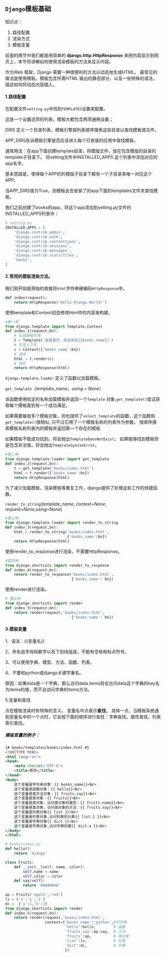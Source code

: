 ## `Django`模板基础

知识点：

1. 路径配置
2. 渲染方式
3. 模板变量

前面的两节中我们都是用简单的 **django.http.HttpResponse** 来把内容显示到网页上，本节将讲解如何使用渲染模板的方法来显示内容。

作为Web 框架，Django 需要一种很便利的方法以动态地生成HTML。 最常见的做法是使用模板。模板包含所需HTML 输出的静态部分，以及一些特殊的语法，描述如何将动态内容插入。

#### 1.路径配置

在配置文件`setting.py`中找到`TEMPLATES`设置来配置。

这是一个设置选项的列表，模板大都包含两项通用设置；

DIRS 定义一个目录列表，模板引擎按列表顺序搜索这些目录以查找模板源文件。

APP_DIRS告诉模板引擎是否应该进入每个已安装的应用中查找模板。

通常用法：在app下面创建template目录，将模版文件，放在包含模版的目录的template子目录下。 将setting文件中INSTALLED_APPS 这个列表中添加对应的app名字。

基本思路是，使得每个APP的的模版子目录下都有一个子目录来唯一对应这个APP。

当APP_DIRS值为True，则模板会去安装了的app下面的templates文件夹查找模板。

我们之前创建了books的app，将这个app添加到setting.py文件的INSTALLED_APPS列表中：

```python
# setting.py
INSTALLED_APPS = [
    'django.contrib.admin',
    'django.contrib.auth',
    'django.contrib.contenttypes',
    'django.contrib.sessions',
    'django.contrib.messages',
    'django.contrib.staticfiles',
    'books',
]
```

#### 2.常用的模板渲染方法。

我们刚开始是原始的直接将`html`字符串硬编码`HttpResponse`中。

```python
def index(request):
    return HttpResponse('Hello Django World!')
```

使用template和Context动态修改html中的内容来构建。

```python
#第一种
from django.template import Template,Context
def index_1(request,bn):
    # 生成模板作用
    t = Template('这是首页，欢迎浏览{{books_name}}')
    # 生成上下文
    c = Context({'books_name':bn})
    # 渲染
    html = t.render(c)
    # 响应
    return HttpResponse(html)
```

`django.template.loader` 定义了函数以加载模板。

`get_template`（*template_name*，*using = None*）	

该函数使用给定的名称加载模板并返回一个`Template` 对象.`get_template()`尝试获取每个模板直到有一个成功满足。 

如果需要接收多个模板对象，则也提供了`select_template`的函数，这个函数和`get_template()`很相似, 只不过它用了一个模板名称的列表作为参数。 按顺序搜索模板名称列表内的模板并返回第一个存在的模板

如果模板不能成功找到，将会抛出`TemplateDoesNotExist`。 如果能够找到模板但是包含非法值，将会抛出`TemplateSyntaxError`。

```python
#第二种
from django.template.loader import get_template
def index_2(request,bn):
    t = get_template('books/index.html')
    html = t.render({'books_name':bn})
    return HttpResponse(html)
```

为了减少加载模板、渲染模板等重复工作，django提供了处理这些工作的快捷函数。

`render_to_string`(*template_name*, *context=None*, *request=None*,*using=None*)

```python
#第三种
from django.template.loader import render_to_string
def index_3(request,bn):
    html = render_to_string('books/index.html',
                            {'books_name':bn})
    return HttpResponse(html)
```

使用render_to_response进行渲染，不需要HttpResponse。

```python
#第四种
from django.shortcuts import render_to_response
def index_4(request,bn):
    return render_to_response('books/index.html',
                              {'books_name': bn})
```

使用render进行渲染。

```python
# 第五种
from django.shortcuts import render
def index_5(request,bn):
    return render(request,'books/index.html',
                              {'books_name': bn})
```

#### 3.模板变量

1、语法：{{变量名}}

2、命名由字母和数字以及下划线组成，不能有空格和标点符号。

3、可以使用字典、模型、方法、函数、列表。

4、不要和python或django关键字重名。

原因：如果data是一个字典，那么访问data.items将会访问data这个字典的key名为items的值，而不会访问字典的items方法。

5.变量和查找

点在模板渲染时有特殊的含义。 变量名中点表示**查找**。 具体一点，当模板系统遇到变量名中的一个点时，它会按下面的顺序进行查找：字典查找，属性查找，列表索引查找。

##### 模板变量的例子：

```html
{# books/templates/books/index.html #}
<!DOCTYPE html>
<html lang="en">
<head>
    <meta charset="UTF-8">
    <title>首页</title>
</head>
<body>
    这个变量是字符串对象：{{ books_name}}<br>
    这个变量是函数对象：{{ hello}}<br>
    这个变量是类方法对象：{{ fruits_say}}<br>
    这个变量是类对象：{{ fruits}}<br>
    这个变量是类对象，访问类对象的属性：{{ fruits.name}}<br>
    这个变量是类对象，访问类对象的方法：{{ fruits.say}}<br>
    这个变量是列表对象{{ list }}<br>
    这个变量是列表对象,访问列表的元素{{ list.1 }}<br>
    这个变量是字典对象{{ dict }}<br>
    这个变量是字典对象,访问字典的键{{ dict.a }}<br>
</body>
</html>
```

```python
# books/views.py
def hello():
    return 'django'

class Fruits:
    def __init__(self, name, color):
        self.name = name
        self.color = color
    def say(self):
        return 'HAHAHAHA'  
    
ap = Fruits('apple','red')
ls = ['x','y','z']
dc =  {'a':1,'b':2}
from django.shortcuts import render
def index_5(request,bn):
    return render(request,'books/index.html',
                  context={'books_name':'python',#字符串
                           'hello':hello,        # 函数
                           'fruits_say':ap.say,  # 方法
                           'fruits':ap,          # 类对象
                           'list':ls,            # 列表
                           'dict':dc,            # 字典
                           }) 
```